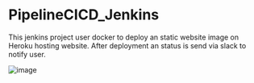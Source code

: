 # PipelineCICD_Jenkins
This jenkins project user docker to deploy an static website image on Heroku hosting website. After deployment an status is send via slack to notify user. 

![image](https://github.com/AbdoulAFall/PipelineCICD_Jenkins/assets/132473455/6a4fde3f-cb00-49d5-acb9-42ab61637d04)
